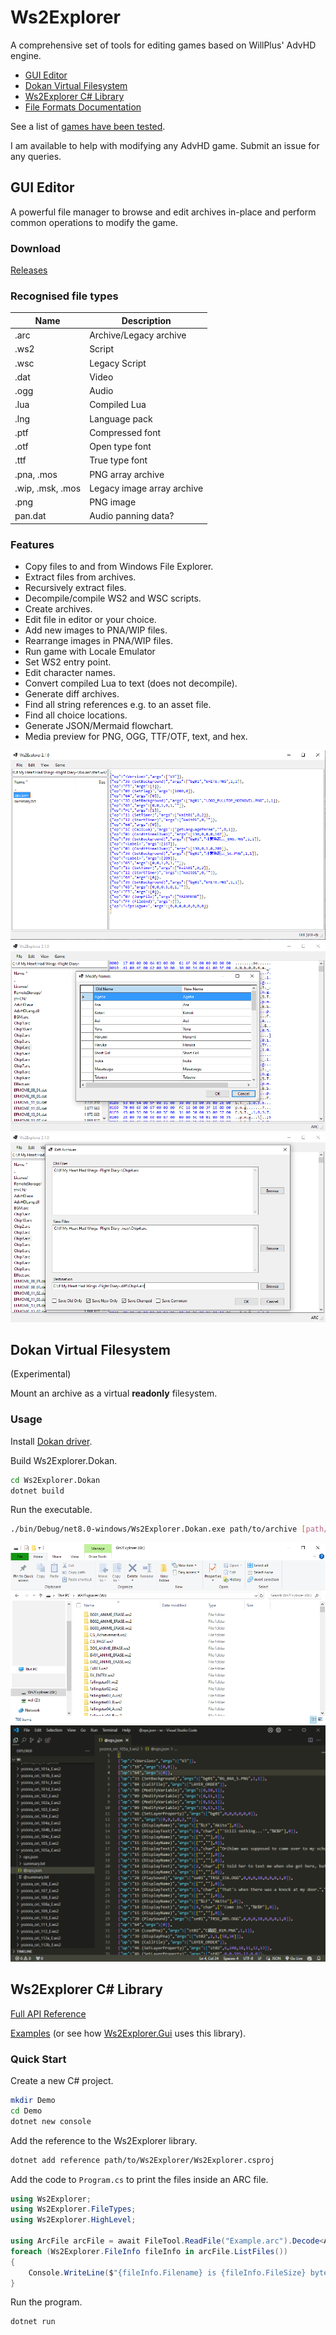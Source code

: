 # Ws2Explorer

A comprehensive set of tools for editing games based on WillPlus' AdvHD engine.

<!-- no toc -->
- [GUI Editor](#gui-editor)
- [Dokan Virtual Filesystem](#dokan-virtual-filesystem)
- [Ws2Explorer C# Library](#ws2explorer-c-library)
- [File Formats Documentation](FileFormats.md)

See a list of [games have been tested](CompilerCoverage.md).

I am available to help with modifying any AdvHD game. Submit an issue for any queries.

## GUI Editor

A powerful file manager to browse and edit archives in-place
and perform common operations to modify the game.

### Download

[Releases](https://github.com/kevlu123/VN-Patching-Tools/releases?q=Ws2Explorer)

### Recognised file types

| Name             | Description                     |
|------------------|---------------------------------|
| .arc             | Archive/Legacy archive          |
| .ws2             | Script                          |
| .wsc             | Legacy Script                   |
| .dat             | Video                           |
| .ogg             | Audio                           |
| .lua             | Compiled Lua                    |
| .lng             | Language pack                   |
| .ptf             | Compressed font                 |
| .otf             | Open type font                  |
| .ttf             | True type font                  |
| .pna, .mos       | PNG array archive               |
| .wip, .msk, .mos | Legacy image array archive      |
| .png             | PNG image                       |
| pan.dat          | Audio panning data?             |

### Features

- Copy files to and from Windows File Explorer.
- Extract files from archives.
- Recursively extract files.
- Decompile/compile WS2 and WSC scripts.
- Create archives.
- Edit file in editor or your choice.
- Add new images to PNA/WIP files.
- Rearrange images in PNA/WIP files.
- Run game with Locale Emulator
- Set WS2 entry point.
- Edit character names.
- Convert compiled Lua to text (does not decompile).
- Generate diff archives.
- Find all string references e.g. to an asset file.
- Find all choice locations.
- Generate JSON/Mermaid flowchart.
- Media preview for PNG, OGG, TTF/OTF, text, and hex.

![](Screenshots/gui1.png)
![](Screenshots/gui2.png)
![](Screenshots/gui3.png)

## Dokan Virtual Filesystem

(Experimental)

Mount an archive as a virtual **readonly** filesystem.

### Usage

Install [Dokan driver](https://github.com/dokan-dev/dokany/releases).

Build Ws2Explorer.Dokan.
```sh
cd Ws2Explorer.Dokan
dotnet build
```

Run the executable.
```sh
./bin/Debug/net8.0-windows/Ws2Explorer.Dokan.exe path/to/archive [path/to/mountpoint/or/default/to/W:]
```

![](Screenshots/dokan1.png)
![](Screenshots/dokan2.png)

## Ws2Explorer C# Library

[Full API Reference](Ws2Explorer/Docs/index.md)

[Examples](Examples) (or see how [Ws2Explorer.Gui](Ws2Explorer.Gui/ApplicationState.cs) uses this library).

### Quick Start

Create a new C# project.
```sh
mkdir Demo
cd Demo
dotnet new console
```

Add the reference to the Ws2Explorer library.
```sh
dotnet add reference path/to/Ws2Explorer/Ws2Explorer.csproj
```

Add the code to `Program.cs` to print the files inside an ARC file.
```csharp
using Ws2Explorer;
using Ws2Explorer.FileTypes;
using Ws2Explorer.HighLevel;

using ArcFile arcFile = await FileTool.ReadFile("Example.arc").Decode<ArcFile>();
foreach (Ws2Explorer.FileInfo fileInfo in arcFile.ListFiles())
{
    Console.WriteLine($"{fileInfo.Filename} is {fileInfo.FileSize} bytes");
}
```

Run the program.
```sh
dotnet run
```
